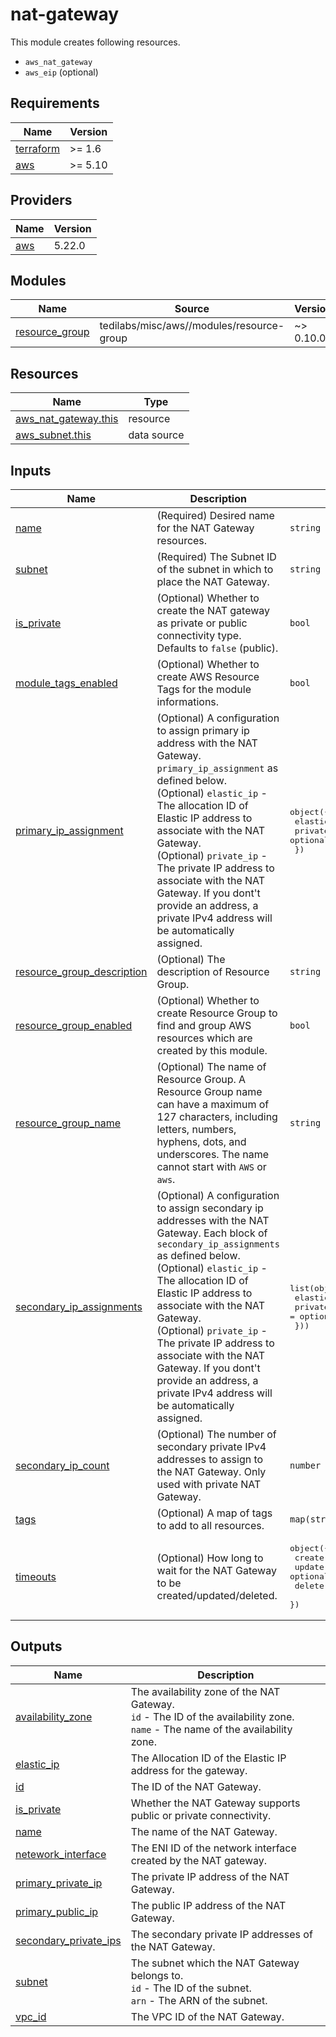 # nat-gateway

This module creates following resources.

- `aws_nat_gateway`
- `aws_eip` (optional)

<!-- BEGIN_TF_DOCS -->
## Requirements

| Name | Version |
|------|---------|
| <a name="requirement_terraform"></a> [terraform](#requirement\_terraform) | >= 1.6 |
| <a name="requirement_aws"></a> [aws](#requirement\_aws) | >= 5.10 |

## Providers

| Name | Version |
|------|---------|
| <a name="provider_aws"></a> [aws](#provider\_aws) | 5.22.0 |

## Modules

| Name | Source | Version |
|------|--------|---------|
| <a name="module_resource_group"></a> [resource\_group](#module\_resource\_group) | tedilabs/misc/aws//modules/resource-group | ~> 0.10.0 |

## Resources

| Name | Type |
|------|------|
| [aws_nat_gateway.this](https://registry.terraform.io/providers/hashicorp/aws/latest/docs/resources/nat_gateway) | resource |
| [aws_subnet.this](https://registry.terraform.io/providers/hashicorp/aws/latest/docs/data-sources/subnet) | data source |

## Inputs

| Name | Description | Type | Default | Required |
|------|-------------|------|---------|:--------:|
| <a name="input_name"></a> [name](#input\_name) | (Required) Desired name for the NAT Gateway resources. | `string` | n/a | yes |
| <a name="input_subnet"></a> [subnet](#input\_subnet) | (Required) The Subnet ID of the subnet in which to place the NAT Gateway. | `string` | n/a | yes |
| <a name="input_is_private"></a> [is\_private](#input\_is\_private) | (Optional) Whether to create the NAT gateway as private or public connectivity type. Defaults to `false` (public). | `bool` | `false` | no |
| <a name="input_module_tags_enabled"></a> [module\_tags\_enabled](#input\_module\_tags\_enabled) | (Optional) Whether to create AWS Resource Tags for the module informations. | `bool` | `true` | no |
| <a name="input_primary_ip_assignment"></a> [primary\_ip\_assignment](#input\_primary\_ip\_assignment) | (Optional) A configuration to assign primary ip address with the NAT Gateway. `primary_ip_assignment` as defined below.<br>    (Optional) `elastic_ip` - The allocation ID of Elastic IP address to associate with the NAT Gateway.<br>    (Optional) `private_ip` - The private IP address to associate with the NAT Gateway. If you dont't provide an address, a private IPv4 address will be automatically assigned. | <pre>object({<br>    elastic_ip = optional(string)<br>    private_ip = optional(string)<br>  })</pre> | `{}` | no |
| <a name="input_resource_group_description"></a> [resource\_group\_description](#input\_resource\_group\_description) | (Optional) The description of Resource Group. | `string` | `"Managed by Terraform."` | no |
| <a name="input_resource_group_enabled"></a> [resource\_group\_enabled](#input\_resource\_group\_enabled) | (Optional) Whether to create Resource Group to find and group AWS resources which are created by this module. | `bool` | `true` | no |
| <a name="input_resource_group_name"></a> [resource\_group\_name](#input\_resource\_group\_name) | (Optional) The name of Resource Group. A Resource Group name can have a maximum of 127 characters, including letters, numbers, hyphens, dots, and underscores. The name cannot start with `AWS` or `aws`. | `string` | `""` | no |
| <a name="input_secondary_ip_assignments"></a> [secondary\_ip\_assignments](#input\_secondary\_ip\_assignments) | (Optional) A configuration to assign secondary ip addresses with the NAT Gateway. Each block of `secondary_ip_assignments` as defined below.<br>    (Optional) `elastic_ip` - The allocation ID of Elastic IP address to associate with the NAT Gateway.<br>    (Optional) `private_ip` - The private IP address to associate with the NAT Gateway. If you dont't provide an address, a private IPv4 address will be automatically assigned. | <pre>list(object({<br>    elastic_ip = optional(string)<br>    private_ip = optional(string)<br>  }))</pre> | `[]` | no |
| <a name="input_secondary_ip_count"></a> [secondary\_ip\_count](#input\_secondary\_ip\_count) | (Optional) The number of secondary private IPv4 addresses to assign to the NAT Gateway. Only used with private NAT Gateway. | `number` | `null` | no |
| <a name="input_tags"></a> [tags](#input\_tags) | (Optional) A map of tags to add to all resources. | `map(string)` | `{}` | no |
| <a name="input_timeouts"></a> [timeouts](#input\_timeouts) | (Optional) How long to wait for the NAT Gateway to be created/updated/deleted. | <pre>object({<br>    create = optional(string, "10m")<br>    update = optional(string, "10m")<br>    delete = optional(string, "30m")<br>  })</pre> | `{}` | no |

## Outputs

| Name | Description |
|------|-------------|
| <a name="output_availability_zone"></a> [availability\_zone](#output\_availability\_zone) | The availability zone of the NAT Gateway.<br>    `id` - The ID of the availability zone.<br>    `name` - The name of the availability zone. |
| <a name="output_elastic_ip"></a> [elastic\_ip](#output\_elastic\_ip) | The Allocation ID of the Elastic IP address for the gateway. |
| <a name="output_id"></a> [id](#output\_id) | The ID of the NAT Gateway. |
| <a name="output_is_private"></a> [is\_private](#output\_is\_private) | Whether the NAT Gateway supports public or private connectivity. |
| <a name="output_name"></a> [name](#output\_name) | The name of the NAT Gateway. |
| <a name="output_netework_interface"></a> [netework\_interface](#output\_netework\_interface) | The ENI ID of the network interface created by the NAT gateway. |
| <a name="output_primary_private_ip"></a> [primary\_private\_ip](#output\_primary\_private\_ip) | The private IP address of the NAT Gateway. |
| <a name="output_primary_public_ip"></a> [primary\_public\_ip](#output\_primary\_public\_ip) | The public IP address of the NAT Gateway. |
| <a name="output_secondary_private_ips"></a> [secondary\_private\_ips](#output\_secondary\_private\_ips) | The secondary private IP addresses of the NAT Gateway. |
| <a name="output_subnet"></a> [subnet](#output\_subnet) | The subnet which the NAT Gateway belongs to.<br>    `id` - The ID of the subnet.<br>    `arn` - The ARN of the subnet. |
| <a name="output_vpc_id"></a> [vpc\_id](#output\_vpc\_id) | The VPC ID of the NAT Gateway. |
<!-- END_TF_DOCS -->
